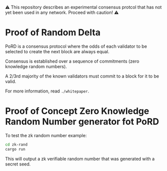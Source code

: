 :warning: This repository describes an experimental consensus protcol that has not yet been used in any network. Proceed with caution! :warning:

# Proof of Random Delta

PoRD is a consensus protocol where the odds of each validator to be selected to create the next block are always equal.

Consensus is established over a sequence of commitments (zero knowledge random numbers).

A 2/3rd majority of the known validators must commit to a block for it to be valid.

For more information, read `./whitepaper`.

# Proof of Concept Zero Knowledge Random Number generator fot PoRD
To test the zk random number example:
```bash
cd zk-rand
cargo run
```
This will output a zk verifiable random number that was generated with a secret seed.
